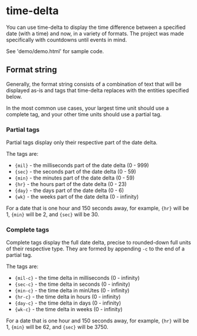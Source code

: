 # time-delta

You can use time-delta to display the time difference between a specified date (with a time) and now, in a variety of formats. The project was made specifically with countdowns until events in mind. 

See 'demo/demo.html' for sample code.

## Format string

Generally, the format string consists of a combination of text that will be displayed as-is and tags that time-delta replaces with the entities specified below.

In the most common use cases, your largest time unit should use a complete tag, and your other time units should use a partial tag.

### Partial tags

Partial tags display only their respective part of the date delta. 

The tags are: 
- `{mil}` - the milliseconds part of the date delta (0 - 999)
- `{sec}` - the seconds part of the date delta (0 - 59)
- `{min}` - the minutes part of the date delta (0 - 59)
- `{hr}` - the hours part of the date delta (0 - 23)
- `{day}` - the days part of the date delta (0 - 6)
- `{wk}` - the weeks part of the date delta (0 - infinity)

For a date that is one hour and 150 seconds away, for example, `{hr}` will be 1, `{min}` will be 2, and `{sec}` will be 30.

### Complete tags

Complete tags display the full date delta, precise to rounded-down full units of their respective type. They are formed by appending `-c` to the end of a partial tag.

The tags are:
- `{mil-c}` - the time delta in milliseconds (0 - infinity)
- `{sec-c}` - the time delta in seconds (0 - infinity)
- `{min-c}` - the time delta in minUtes (0 - infinity)
- `{hr-c}` - the time delta in hours (0 - infinity)
- `{day-c}` - the time delta in days (0 - infinity)
- `{wk-c}` - the time delta in weeks (0 - infinity)

For a date that is one hour and 150 seconds away, for example, `{hr}` will be 1, `{min}` will be 62, and `{sec}` will be 3750.
